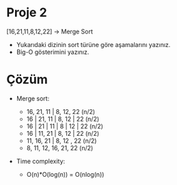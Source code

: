 # Proje 2

[16,21,11,8,12,22] -> Merge Sort

- Yukarıdaki dizinin sort türüne göre aşamalarını yazınız.
- Big-O gösterimini yazınız.

# Çözüm

- Merge sort:

    - 16, 21, 11 | 8, 12, 22 (n/2)
    - 16 | 21, 11 | 8, 12 | 22 (n/2)
    - 16 | 21 | 11 | 8 | 12 | 22 (n/2)
    - 16 | 11, 21 | 8, 12 | 22 (n/2)
    - 11, 16, 21 | 8, 12 , 22 (n/2)
    - 8, 11, 12, 16, 21, 22 (n/2)
    
    
- Time complexity:

    - O(n)*O(log(n)) = O(nlog(n))
